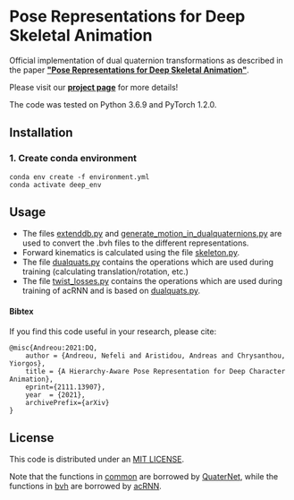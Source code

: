 # Pose Representations for Deep Skeletal Animation

Official implementation of dual quaternion transformations as described in the paper [**"Pose Representations for Deep Skeletal Animation"**](https://nefeliandreou.github.io/assets/pdf/DQ_21.pdf).

Please visit our [**project page**](https://nefeliandreou.github.io/projects/pose_representation/) for more details!

The code was tested on Python 3.6.9 and PyTorch 1.2.0. 

## Installation 
### 1. Create conda environment

```
conda env create -f environment.yml
conda activate deep_env
```
## Usage

- The files [extenddb.py](https://github.com/nefeliandreou/PoseRepresentation/blob/master/src/extenddb.py) and [generate_motion_in_dualquaternions.py](https://github.com/nefeliandreou/PoseRepresentation/blob/master/src/generate_motion_in_dualquaternions.py) are used to convert the .bvh files to the different representations. 
- Forward kinematics is calculated using the file [skeleton.py](https://github.com/nefeliandreou/PoseRepresentation/blob/master/src/common/skeleton.py).
- The file [dualquats.py](https://github.com/nefeliandreou/PoseRepresentation/blob/master/src/dualquats.py) contains the operations which are used during training (calculating translation/rotation, etc.)
- The file [twist_losses.py](https://github.com/nefeliandreou/PoseRepresentation/blob/master/src/twist_losses.py) contains the operations which are used during training of acRNN and is based on  [dualquats.py](https://github.com/nefeliandreou/PoseRepresentation/blob/master/src/dualquats.py). 

#### Bibtex
If you find this code useful in your research, please cite:
```
@misc{Andreou:2021:DQ,
    author = {Andreou, Nefeli and Aristidou, Andreas and Chrysanthou, Yiorgos},
    title = {A Hierarchy-Aware Pose Representation for Deep Character Animation},
    eprint={2111.13907},
    year  = {2021},
    archivePrefix={arXiv}
}
```

## License
This code is distributed under an [MIT LICENSE](LICENSE).

Note that the functions in [common](https://github.com/nefeliandreou/PoseRepresentation/tree/master/src/common) are borrowed by [QuaterNet](https://github.com/facebookresearch/QuaterNet), while the functions in [bvh](https://github.com/nefeliandreou/PoseRepresentation/tree/master/src/bvh) are borrowed by [acRNN](https://github.com/papagina/Auto_Conditioned_RNN_motion). 
